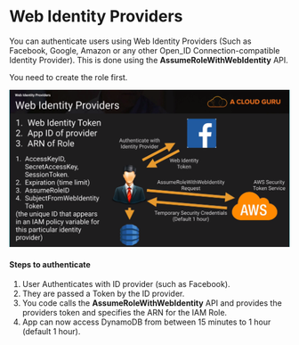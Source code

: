 # Web Identity Providers 

You can authenticate users using Web Identity Providers (Such as Facebook, Google, Amazon or 
any other Open_ID Connection-compatible Identity Provider).
This is done using the **AssumeRoleWithWebIdentity** API.

You need to create the role first.

![](../../../images/dynamoDB_web_identity_provider.png)

#### Steps to authenticate 
1. User Authenticates with ID provider (such as Facebook).
2. They are passed a Token by the ID provider.
3. You code calls the **AssumeRoleWithWebIdentity** API and provides the providers token 
and specifies the ARN for the IAM Role.
4. App can now access DynamoDB from between 15 minutes to 1 hour (default 1 hour).




















